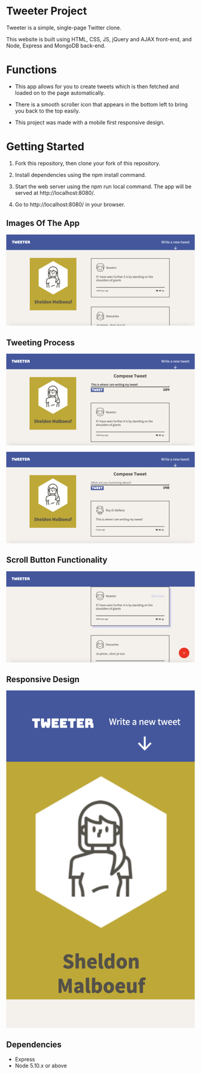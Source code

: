 # Tweeter Project

Tweeter is a simple, single-page Twitter clone.

This website is built using HTML, CSS, JS, jQuery and AJAX front-end, and Node, Express and MongoDB back-end.

# Functions

- This app allows for you to create tweets which is then fetched and loaded on to the page automatically. 

- There is a smooth scroller icon that appears in the bottom left to bring you back to the top easily. 
- This project was made with a mobile first responsive design.


# Getting Started

1. Fork this repository, then clone your fork of this repository.

2. Install dependencies using the npm install command.

3. Start the web server using the npm run local command. The app will be served at http://localhost:8080/.

4. Go to http://localhost:8080/ in your browser.


## Images Of The App

![Main View](https://github.com/smalboeuf/tweeter/blob/master/docs/main.png)

## Tweeting Process

![Tweeting](https://github.com/smalboeuf/tweeter/blob/master/docs/mainTweeting.png)

![Successful tweet](https://github.com/smalboeuf/tweeter/blob/master/docs/sucessfulTweet.png)

## Scroll Button Functionality

![Scroll Button Functionality](https://github.com/smalboeuf/tweeter/blob/master/docs/scroll.png)

## Responsive Design
![Responsive Design](https://github.com/smalboeuf/tweeter/blob/master/docs/responsive.png)

## Dependencies

- Express
- Node 5.10.x or above
